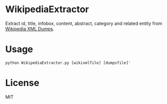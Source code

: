 WikipediaExtractor
===

Extract id, title, infobox, content, abstract, category and related entity from [Wikipedia XML Dumps](https://dumps.wikimedia.org/).

Usage
===

```
python WikipediaExtractor.py [wikixmlfile] [dumpsfile]'
```

License
===

MIT
